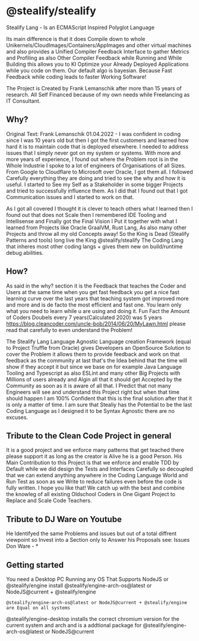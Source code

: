 # @stealify/stealify
Stealify Lang - Is an ECMAScript Inspired Polyglot  Language

Its main difference is that it does Compile down to whole Unikernels/CloudImages/Containers/AppImages and other virtual machines and also provides a Unified Compiler Feedback Interface to gather Metrics and Profiling as also Other Compiler Feedback while Running and While Building this allows you to KI Optimize your Already Deployed Applications while you code on them. Our default algo is bayesian. Because Fast Feedback while coding leads to faster Working Software!

The Project is Created by Frank Lemanschik after more than 15 years of research. All Self Financed because of my own needs while Freelancing as IT Consultant.

## Why?
Original Text: Frank Lemanschik 01.04.2022 - I was confident in coding since I was 10 years old but then I got the first customers and learned how hard it is to maintain code that is deployed elsewhere. I needed to address issues that I simply never got on my system or systems. With more and more years of experience, I found out where the Problem root is in the Whole Industrie I spoke to a lot of engineers of Organisations of all Sizes. From Google to Cloudflare to Microsoft over Oracle, I got them all. I followed Carefully everything they are doing and tried to see the why and how it is useful. I started to See my Self as a Stakeholder in some bigger Projects and tried to successfully influence them. As I did that I found out that I got Communication issues and I started to work on that.

As I got all covered I thought it is clever to teach others what I learned then I found out that does not Scale then I remembered IDE Tooling and Intellisense and Finally got the Final Vision I Put it together with what I learned from Projects like Oracle GraalVM, Rust Lang, As also many other Projects and throw all my old Concepts away! So the King is Dead (Stealify Patterns and tools) long live the King @stealify/stealify The Coding Lang that inheres most other coding langs + gives them new on build/runtime debug abilities. 

## How?
As said in the why? section it is the Feedback that teaches the Coder and Users at the same time when you get fast feedback you get a nice fast learning curve over the last years that teaching system got improved more and more and is de facto the most efficient and fast one. You learn only what you need to learn while u are using and doing it. Fun Fact the Amount of Coders Doubels every 7 years(Calculated 2020) was 5 years https://blog.cleancoder.com/uncle-bob/2014/06/20/MyLawn.html please read that carefully to even understand the Problem!

The Stealify Lang Language Agnostic Language creation Framework (equal to Project Truffle from Oracle) gives Developers an OpenSource Solution to cover the Problem it allows them to provide feedback and work on that feedback as the community at last that's the Idea behind that the time will show if they accept it but since we base on for example Java Language Tooling and Typescript as also ESLint and many other Big Projects with Millions of users already and Algin all that it should get Accepted by the Community as soon as it is aware of all that. I Predict that not many Engineers will see and understand this Project right but when that time should happen I am 100% Confident that this is the final solution after that it is only a matter of time. I am sure that Stealiy has the Potential to be the last Coding Language as I designed it to be Syntax Agnostic there are no excuses.

## Tribute to the Clean Code Project in general
It is a good project and we enforce many patterns that get teached there please support it as long as the creator is Alive he is a good Person. His Main Contribution to this Project is that we enforce and enable TDD by Default while we did design the Tests and Interfaces Carefully so decoupled that we can extend anything anywhere in the Coding Language World and Run Test as soon as we Write to reduce failures even before the code is fully written. I hope you like that! We catch up with the best and combine the knowleg of all existing Oldschool Coders in One Gigant Project to Replace and Scale Code Teachers.

## Tribute to DJ Ware on Youtube
He Identifyed the same Problems and issues but out of a total diffrent viewpoint so Invest into a Section only to Answer his Proposals
see: Issues Don Ware - *

## Getting started
You need a Desktop PC Running any OS That Supports NodeJS or @stealify/engine install @stealify/engine-arch-os@latest or NodeJS@current + @stealify/engine

```
@stealify/engine-arch-os@latest or NodeJS@current + @stealify/engine are Equal on all systems
```

@stealify/engine-desktop installs the correct chromium version for the current system and arch and is a addtional package for @stealify/engine-arch-os@latest or NodeJS@current

